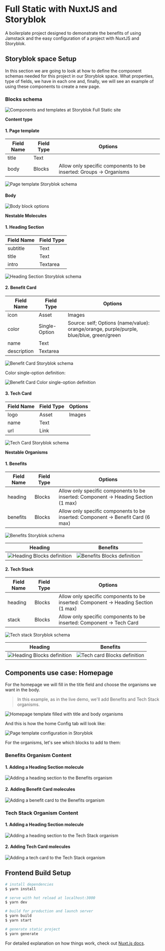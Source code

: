 # Full Static with NuxtJS and Storyblok

A boilerplate project designed to demonstrate the benefits of using Jamstack and the easy configuration of a project with NuxtJS and Storyblok.

## Storyblok space Setup

In this section we are going to look at how to define the component schemas needed for this project in our Storyblok space. What properties, type of fields, we have in each one and, finally, we will see an example of using these components to create a new page.

### Blocks schema

![Components and templates at Storyblok Full Static site](https://i.imgur.com/aXNbCyPl.png)

**Content type**

#### 1. Page template
 
| Field Name | Field Type | Options                                                            |
| ---------- | ---------- | ------------------------------------------------------------------ |
| title      | Text       |                                                                    |
| body       | Blocks     | Allow only specific components to be inserted: Groups -> Organisms |

![Page template Storyblok schema](https://i.imgur.com/cm46ze3l.png)

#### Body

![Body block options](https://i.imgur.com/85S4pdel.png)

**Nestable Molecules**

#### 1. Heading Section

| Field Name   | Field Type |
| ------------ | ---------- |
| subtitle     | Text       |
| title        | Text       |
| intro        | Textarea   |
    
![Heading Section Storyblok schema](https://i.imgur.com/0qFyFC5l.png)

#### 2. Benefit Card

| Field Name   | Field Type        | Options                                                                                          |
| ------------ | ----------------- | ------------------------------------------------------------------------------------------------ |
| icon         | Asset             | Images                                                                                           |
| color        | Single-Option     | Source: self; Options (name/value): orange/orange, purple/purple, blue/blue, green/green         |
| name         | Text              |                                                                                                  |
| description  | Textarea          |                                                                                                  |

    
![Benefit Card Storyblok schema](https://i.imgur.com/BasBxc1l.png)
    
Color single-option definition:

![Benefit Card Color single-option definition](https://i.imgur.com/KsGclwEl.png)

#### 3. Tech Card

| Field Name   | Field Type | Options             |
| ------------ | ---------- | ------------------- |
| logo         | Asset      | Images              |
| name         | Text       |                     |
| url          | Link       |                     |

![Tech Card Storyblok schema](https://i.imgur.com/Eg6Jl2sl.png)

**Nestable Organisms**

#### 1. Benefits

| Field Name   | Field Type | Options                                                                             |
| ------------ | ---------- | ----------------------------------------------------------------------------------- |
| heading      | Blocks     | Allow only specific components to be inserted: Component -> Heading Section (1 max) |
| benefits     | Blocks     | Allow only specific components to be inserted: Component -> Benefit Card (6 max)    |

![Benefits Storyblok schema](https://i.imgur.com/IYrf7qZl.png)

| Heading                                                         | Benefits                                                       |
| --------------------------------------------------------------- | -------------------------------------------------------------- |
| ![Heading Blocks definition](https://i.imgur.com/uOr3xLJl.png)   | ![Benefits Blocks definition](https://i.imgur.com/kt0Ur2Pl.jpg) |

#### 2. Tech Stack

| Field Name   | Field Type | Options                                                                             |
| ------------ | ---------- | ----------------------------------------------------------------------------------- |
| heading      | Blocks     | Allow only specific components to be inserted: Component -> Heading Section (1 max) |
| stack        | Blocks     | Allow only specific components to be inserted: Component -> Tech Card               |

![Tech stack Storyblok schema](https://i.imgur.com/U2xjfvAl.png)

| Heading                                                         | Benefits                                                        |
| --------------------------------------------------------------- | --------------------------------------------------------------- |
| ![Heading Blocks definition](https://i.imgur.com/TE7NdhLl.png)   | ![Tech card Blocks definition](https://i.imgur.com/C8yL3Cil.png) |

## Components use case: Homepage

For the homepage we will fill in the title field and choose the organisms we want in the body.

> In this example, as in the live demo, we'll add Benefits and Tech Stack organisms.

![Homepage template filled with title and body organisms](https://i.imgur.com/LyxhvNgl.png)

And this is how the home Config tab will look like:

![Page template configuration in Storyblok](https://i.imgur.com/5doP0aHm.png)

For the organisms, let's see which blocks to add to them:

### Benefits Organism Content

#### 1. Adding a Heading Section molecule
![Adding a heading section to the Benefits organism](https://i.imgur.com/9DjwZmll.png)

#### 2. Adding Benefit Card molecules
![Adding a benefit card to the Benefits organism](https://i.imgur.com/5JlmwTxl.png)


### Tech Stack Organism Content

#### 1. Adding a Heading Section molecule
![Adding a heading section to the Tech Stack organism](https://i.imgur.com/5sPli8hl.png)

#### 2. Adding Tech Card molecules
![Adding a tech card to the Tech Stack organism](https://i.imgur.com/709Wnaul.png)



## Frontend Build Setup

```bash
# install dependencies
$ yarn install

# serve with hot reload at localhost:3000
$ yarn dev

# build for production and launch server
$ yarn build
$ yarn start

# generate static project
$ yarn generate
```

For detailed explanation on how things work, check out [Nuxt.js docs](https://nuxtjs.org).
